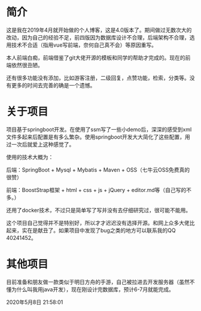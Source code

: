 # 简介

这是我在2019年4月就开始做的个人博客，这是4.0版本了。期间做过无数次大的改动，因为自己的经验不足，前四版因为数据库设计不合理，后端架构不合理，选用技术不合适（指用vue写前端，奈何自己真不会）等原因重写。

本人前端白痴，前端借鉴了git大佬开源的模板和同学的帮助才完成的。现在的前端依然很丑陋。

还有很多功能没有添加，比如游客注册，二级回复，点赞功能，检索，分类等。没有更多的时间去完善的确是一个遗憾。

# 关于项目

项目基于springboot开发。在使用了ssm写了一些小demo后，深深的感受到xml文件多起来后配置是有多么繁杂。使用springboot开发大大简化了这些配置，用过一次后就爱上这种感觉了。

使用的技术大概为：

后端：SpringBoot + Mysql + Mybatis + Maven + OSS（七牛云OSS免费真的很赞）

前端：BoostStrap框架 + html + css + js + jQuery + editor.md等（自己写的不多。）

还用了docker技术，不过只是简单写了写并没有去仔细研究过，很可能不能用。

这个项目自己觉得并不是特别好，所以才才迟迟没有选择开源。和网上众多大佬比起来，实在是献丑了。如果项目中发现了bug之类的地方可以联系我的QQ 40241452。



# 其他项目

目前准备和朋友做一款类似于明日方舟的手游，自己被拉进去开发服务器（虽然不懂为什么叫我用java开发），现在刚设计完数据库，预计6-7月就能完成。



2020年5月8日 21:58:01


